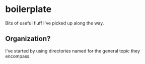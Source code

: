 boilerplate
===========
Bits of useful fluff I've picked up along the way.

Organization?
-------------
I've started by using directories named for the general topic they encompass.
